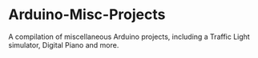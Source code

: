 # Arduino-Misc-Projects
A compilation of miscellaneous Arduino projects, including a Traffic Light simulator, Digital Piano and more.
